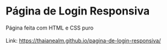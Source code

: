 # Página de Login Responsiva
Página feita com HTML e CSS puro <br/><br/>
Link: https://thaianealm.github.io/pagina-de-login-responsiva/
